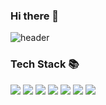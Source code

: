 ### Hi there 👋
![header](https://capsule-render.vercel.app/api?type=cylinder&height=140&text=welcome!&fontAlignY=45&color=FBFACD&fontColor=FFACC7&desc=cieldhiver%27s%20Github%20profile.&descAlignY=75)


<h3>Tech Stack 📚</h3>

<img src="https://img.shields.io/badge/JavaScript-FF7800?style=flat-square&logo=JavaScript&logoColor=white"/> <img src="https://img.shields.io/badge/CSS-1572B6?style=flat-square&logo=css3&logoColor=white"/>
<img src="https://img.shields.io/badge/HTML5-E34F26?style=flat-square&logo=HTML5&logoColor=white"/>
<img src="https://img.shields.io/badge/Java-FFCA28?style=flat-square&logo=java&logoColor=white"/> <img src="https://img.shields.io/badge/Python-3766AB?style=flat-square&logo=Python&logoColor=white"/>
<img src="https://img.shields.io/badge/SpringBoot-6DB33F?style=flat-square&logo=SpringBoot&logoColor=white"/>
<img src="https://img.shields.io/badge/MySQL-4479A1?style=flat-square&logo=MySQL&logoColor=white"/>



<!--
![Anurag's GitHub stats](https://github-readme-stats.vercel.app/api?username=miinha&show_icons=true&theme=dracula)
-->

<!--
**cieldhiver/cieldhiver** is a ✨ _special_ ✨ repository because its `README.md` (this file) appears on your GitHub profile.

Here are some ideas to get you started:

- 🔭 I’m currently working on ...
- 🌱 I’m currently learning ...
- 👯 I’m looking to collaborate on ...
- 🤔 I’m looking for help with ...
- 💬 Ask me about ...
- 📫 How to reach me: ...
- 😄 Pronouns: ...
- ⚡ Fun fact: ...
-->
